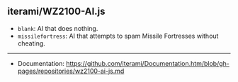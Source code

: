 iterami/WZ2100-AI.js
--------------------

* `blank`: AI that does nothing.
* `missilefortress`: AI that attempts to spam Missile Fortresses without cheating.

---

* Documentation: https://github.com/iterami/Documentation.htm/blob/gh-pages/repositories/wz2100-ai-js.md
